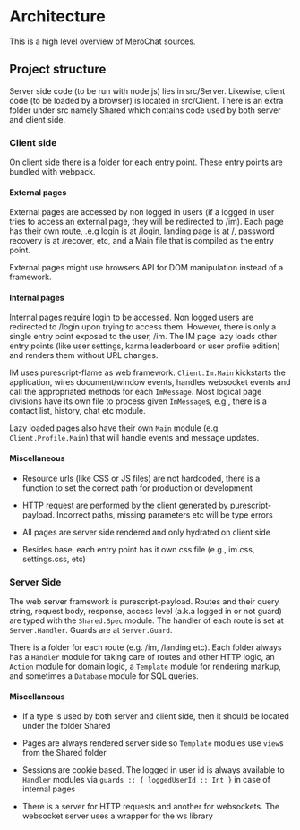 # Architecture

This is a high level overview of MeroChat sources.

## Project structure

Server side code (to be run with node.js) lies in src/Server. Likewise, client code (to be loaded by a browser) is located in src/Client. There is an extra folder under src namely Shared which contains code used by both server and client side.

### Client side

On client side there is a folder for each entry point. These entry points are bundled with webpack.

#### External pages

External pages are accessed by non logged in users (if a logged in user tries to access an external page, they will be redirected to /im). Each page has their own route, .e.g login is at /login, landing page is at /, password recovery is at /recover, etc, and a Main file that is compiled as the entry point.

External pages might use browsers API for DOM manipulation instead of a framework.

#### Internal pages

Internal pages require login to be accessed. Non logged users are redirected to /login upon trying to access them. However, there is only a single entry point exposed to the user, /im. The IM page lazy loads other entry points (like user settings, karma leaderboard or user profile edition) and renders them without URL changes.

IM uses purescript-flame as web framework. `Client.Im.Main` kickstarts the application, wires document/window events, handles websocket events and call the appropriated methods for each `ImMessage`. Most logical page divisions have its own file to process given `ImMessage`s, e.g., there is a contact list, history, chat etc module.

Lazy loaded pages also have their own `Main` module (e.g. `Client.Profile.Main`) that will handle events and message updates.

#### Miscellaneous

* Resource urls (like CSS or JS files) are not hardcoded, there is a function to set the correct path for production or development

* HTTP request are performed by the client generated by purescript-payload. Incorrect paths, missing parameters etc will be type errors

* All pages are server side rendered and only hydrated on client side

* Besides base, each entry point has it own css file (e.g., im.css, settings.css, etc)

### Server Side

The web server framework is purescript-payload. Routes and their query string, request body, response, access level (a.k.a logged in or not guard) are typed with the `Shared.Spec` module. The handler of each route is set at `Server.Handler`. Guards are at `Server.Guard`.

There is a folder for each route (e.g. /im, /landing etc). Each folder always has a `Handler` module for taking care of routes and other HTTP logic, an `Action` module for domain logic, a `Template` module for rendering markup, and sometimes a `Database` module for SQL queries.

#### Miscellaneous

* If a type is used by both server and client side, then it should be located under the folder Shared

* Pages are always rendered server side so `Template` modules use `view`s from the Shared folder

* Sessions are cookie based. The logged in user id is always available to `Handler` modules via `guards :: { loggedUserId :: Int }` in case of internal pages

* There is a server for HTTP requests and another for websockets. The websocket server uses a wrapper for the ws library